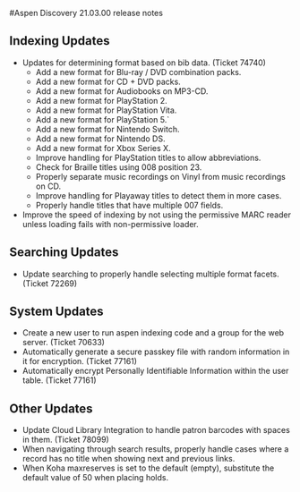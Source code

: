 #Aspen Discovery 21.03.00 release notes

## Indexing Updates 
- Updates for determining format based on bib data. (Ticket 74740)
  - Add a new format for Blu-ray / DVD combination packs.
  - Add a new format for CD + DVD packs.
  - Add a new format for Audiobooks on MP3-CD.
  - Add a new format for PlayStation 2.
  - Add a new format for PlayStation Vita.
  - Add a new format for PlayStation 5.`
  - Add a new format for Nintendo Switch. 
  - Add a new format for Nintendo DS. 
  - Add a new format for Xbox Series X. 
  - Improve handling for PlayStation titles to allow abbreviations. 
  - Check for Braille titles using 008 position 23.
  - Properly separate music recordings on Vinyl from music recordings on CD.
  - Improve handling for Playaway titles to detect them in more cases. 
  - Properly handle titles that have multiple 007 fields. 
- Improve the speed of indexing by not using the permissive MARC reader unless loading fails with non-permissive loader. 

## Searching Updates
- Update searching to properly handle selecting multiple format facets. (Ticket 72269)

## System Updates
- Create a new user to run aspen indexing code and a group for the web server. (Ticket 70633)
- Automatically generate a secure passkey file with random information in it for encryption. (Ticket 77161)
- Automatically encrypt Personally Identifiable Information within the user table. (Ticket 77161)

## Other Updates
- Update Cloud Library Integration to handle patron barcodes with spaces in them.  (Ticket 78099)
- When navigating through search results, properly handle cases where a record has no title when showing next and previous links.
- When Koha maxreserves is set to the default (empty), substitute the default value of 50 when placing holds. 